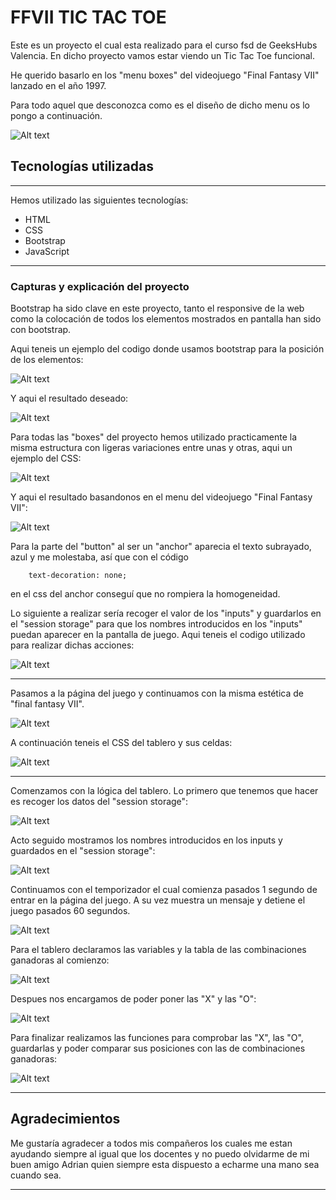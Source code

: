 # FFVII TIC TAC TOE

Este es un proyecto el cual esta realizado para el curso fsd de GeeksHubs Valencia. En dicho proyecto vamos estar viendo un Tic Tac Toe funcional. 

He querido basarlo en los "menu boxes" del videojuego "Final Fantasy VII" lanzado en el año 1997. 

Para todo aquel que desconozca como es el diseño de dicho menu os lo pongo a continuación.

![Alt text](assets/ejemplo.jpg)

## Tecnologías utilizadas

---

Hemos utilizado las siguientes tecnologías: 

* HTML
* CSS
* Bootstrap
* JavaScript

---

### Capturas y explicación del proyecto

Bootstrap ha sido clave en este proyecto, tanto el responsive de la web como la colocación de todos los elementos mostrados en pantalla han sido con bootstrap.

Aqui teneis un ejemplo del codigo donde usamos bootstrap para la posición de los elementos:

![Alt text](assets/players.png)

Y aqui el resultado deseado:

![Alt text](assets/players%202.png)

Para todas las "boxes" del proyecto hemos utilizado practicamente la misma estructura con ligeras variaciones entre unas y otras, aqui un ejemplo del CSS:

![Alt text](assets/boxes.png)

Y aqui el resultado basandonos en el menu del videojuego "Final Fantasy VII":

![Alt text](assets/boxes%202.png)

Para la parte del "button" al ser un "anchor" aparecia el texto subrayado, azul y me molestaba, así que con el código

        text-decoration: none;

en el css del anchor conseguí que no rompiera la homogeneidad.

Lo siguiente a realizar sería recoger el valor de los "inputs" y guardarlos en el "session storage" para que los nombres introducidos en los "inputs" puedan aparecer en la pantalla de juego. Aqui teneis el codigo utilizado para realizar dichas acciones: 

![Alt text](assets/jsmain.png)

---

Pasamos a la página del juego y continuamos con la misma estética de "final fantasy VII".

![Alt text](assets/game.png)

A continuación teneis el CSS del tablero y sus celdas:

![Alt text](assets/tablero.png)

---

Comenzamos con la lógica del tablero. Lo primero que tenemos que hacer es recoger los datos del "session storage":

![Alt text](assets/recuperar.png)

Acto seguido mostramos los nombres introducidos en los inputs y guardados en el "session storage":

![Alt text](assets/sobreescribir.png)

Continuamos con el temporizador el cual comienza pasados 1 segundo de entrar en la página del juego. A su vez muestra un mensaje y detiene el juego pasados 60 segundos.

![Alt text](assets/temporizador.png)

Para el tablero declaramos las variables y la tabla de las combinaciones ganadoras al comienzo:

![Alt text](assets/variables.png)

Despues nos encargamos de poder poner las "X" y las "O":

![Alt text](assets/escribirtablero.png)

Para finalizar realizamos las funciones para comprobar las "X", las "O", guardarlas y poder comparar sus posiciones con las de combinaciones ganadoras:

![Alt text](assets/fin.png)

---

## Agradecimientos

Me gustaría agradecer a todos mis compañeros los cuales me estan ayudando siempre al igual que los docentes y no puedo olvidarme de mi buen amigo Adrian quien siempre esta dispuesto a echarme una mano sea cuando sea.

---